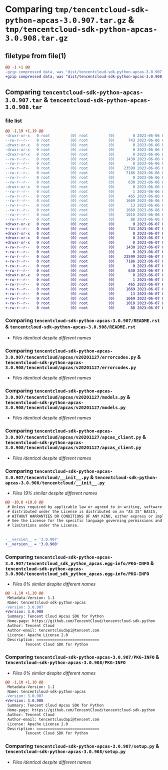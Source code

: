 # Comparing `tmp/tencentcloud-sdk-python-apcas-3.0.907.tar.gz` & `tmp/tencentcloud-sdk-python-apcas-3.0.908.tar.gz`

## filetype from file(1)

```diff
@@ -1 +1 @@
-gzip compressed data, was "dist/tencentcloud-sdk-python-apcas-3.0.907.tar", last modified: Tue Jun  6 02:18:10 2023, max compression
+gzip compressed data, was "dist/tencentcloud-sdk-python-apcas-3.0.908.tar", last modified: Wed Jun  7 00:16:10 2023, max compression
```

## Comparing `tencentcloud-sdk-python-apcas-3.0.907.tar` & `tencentcloud-sdk-python-apcas-3.0.908.tar`

### file list

```diff
@@ -1,19 +1,19 @@
-drwxr-xr-x   0 root         (0) root         (0)        0 2023-06-06 02:18:10.000000 tencentcloud-sdk-python-apcas-3.0.907/
--rw-r--r--   0 root         (0) root         (0)      743 2023-06-06 02:18:10.000000 tencentcloud-sdk-python-apcas-3.0.907/README.rst
-drwxr-xr-x   0 root         (0) root         (0)        0 2023-06-06 02:18:10.000000 tencentcloud-sdk-python-apcas-3.0.907/tencentcloud/
-drwxr-xr-x   0 root         (0) root         (0)        0 2023-06-06 02:18:10.000000 tencentcloud-sdk-python-apcas-3.0.907/tencentcloud/apcas/
-drwxr-xr-x   0 root         (0) root         (0)        0 2023-06-06 02:18:10.000000 tencentcloud-sdk-python-apcas-3.0.907/tencentcloud/apcas/v20201127/
--rw-r--r--   0 root         (0) root         (0)     1430 2023-06-06 02:18:10.000000 tencentcloud-sdk-python-apcas-3.0.907/tencentcloud/apcas/v20201127/errorcodes.py
--rw-r--r--   0 root         (0) root         (0)        0 2023-06-06 02:18:10.000000 tencentcloud-sdk-python-apcas-3.0.907/tencentcloud/apcas/v20201127/__init__.py
--rw-r--r--   0 root         (0) root         (0)    23599 2023-06-06 02:18:10.000000 tencentcloud-sdk-python-apcas-3.0.907/tencentcloud/apcas/v20201127/models.py
--rw-r--r--   0 root         (0) root         (0)     7186 2023-06-06 02:18:10.000000 tencentcloud-sdk-python-apcas-3.0.907/tencentcloud/apcas/v20201127/apcas_client.py
--rw-r--r--   0 root         (0) root         (0)        0 2023-06-06 02:18:10.000000 tencentcloud-sdk-python-apcas-3.0.907/tencentcloud/apcas/__init__.py
--rw-r--r--   0 root         (0) root         (0)      630 2023-06-06 02:18:10.000000 tencentcloud-sdk-python-apcas-3.0.907/tencentcloud/__init__.py
-drwxr-xr-x   0 root         (0) root         (0)        0 2023-06-06 02:18:10.000000 tencentcloud-sdk-python-apcas-3.0.907/tencentcloud_sdk_python_apcas.egg-info/
--rw-r--r--   0 root         (0) root         (0)        1 2023-06-06 02:18:10.000000 tencentcloud-sdk-python-apcas-3.0.907/tencentcloud_sdk_python_apcas.egg-info/dependency_links.txt
--rw-r--r--   0 root         (0) root         (0)      465 2023-06-06 02:18:10.000000 tencentcloud-sdk-python-apcas-3.0.907/tencentcloud_sdk_python_apcas.egg-info/SOURCES.txt
--rw-r--r--   0 root         (0) root         (0)     1669 2023-06-06 02:18:10.000000 tencentcloud-sdk-python-apcas-3.0.907/tencentcloud_sdk_python_apcas.egg-info/PKG-INFO
--rw-r--r--   0 root         (0) root         (0)       13 2023-06-06 02:18:10.000000 tencentcloud-sdk-python-apcas-3.0.907/tencentcloud_sdk_python_apcas.egg-info/top_level.txt
--rw-r--r--   0 root         (0) root         (0)     1669 2023-06-06 02:18:10.000000 tencentcloud-sdk-python-apcas-3.0.907/PKG-INFO
--rw-r--r--   0 root         (0) root         (0)     1010 2023-06-06 02:18:10.000000 tencentcloud-sdk-python-apcas-3.0.907/setup.py
--rw-r--r--   0 root         (0) root         (0)       88 2023-06-06 02:18:10.000000 tencentcloud-sdk-python-apcas-3.0.907/setup.cfg
+drwxr-xr-x   0 root         (0) root         (0)        0 2023-06-07 00:16:10.000000 tencentcloud-sdk-python-apcas-3.0.908/
+-rw-r--r--   0 root         (0) root         (0)      743 2023-06-07 00:16:10.000000 tencentcloud-sdk-python-apcas-3.0.908/README.rst
+drwxr-xr-x   0 root         (0) root         (0)        0 2023-06-07 00:16:10.000000 tencentcloud-sdk-python-apcas-3.0.908/tencentcloud/
+drwxr-xr-x   0 root         (0) root         (0)        0 2023-06-07 00:16:10.000000 tencentcloud-sdk-python-apcas-3.0.908/tencentcloud/apcas/
+drwxr-xr-x   0 root         (0) root         (0)        0 2023-06-07 00:16:10.000000 tencentcloud-sdk-python-apcas-3.0.908/tencentcloud/apcas/v20201127/
+-rw-r--r--   0 root         (0) root         (0)     1430 2023-06-07 00:16:10.000000 tencentcloud-sdk-python-apcas-3.0.908/tencentcloud/apcas/v20201127/errorcodes.py
+-rw-r--r--   0 root         (0) root         (0)        0 2023-06-07 00:16:10.000000 tencentcloud-sdk-python-apcas-3.0.908/tencentcloud/apcas/v20201127/__init__.py
+-rw-r--r--   0 root         (0) root         (0)    23599 2023-06-07 00:16:10.000000 tencentcloud-sdk-python-apcas-3.0.908/tencentcloud/apcas/v20201127/models.py
+-rw-r--r--   0 root         (0) root         (0)     7186 2023-06-07 00:16:10.000000 tencentcloud-sdk-python-apcas-3.0.908/tencentcloud/apcas/v20201127/apcas_client.py
+-rw-r--r--   0 root         (0) root         (0)        0 2023-06-07 00:16:10.000000 tencentcloud-sdk-python-apcas-3.0.908/tencentcloud/apcas/__init__.py
+-rw-r--r--   0 root         (0) root         (0)      630 2023-06-07 00:16:10.000000 tencentcloud-sdk-python-apcas-3.0.908/tencentcloud/__init__.py
+drwxr-xr-x   0 root         (0) root         (0)        0 2023-06-07 00:16:10.000000 tencentcloud-sdk-python-apcas-3.0.908/tencentcloud_sdk_python_apcas.egg-info/
+-rw-r--r--   0 root         (0) root         (0)        1 2023-06-07 00:16:10.000000 tencentcloud-sdk-python-apcas-3.0.908/tencentcloud_sdk_python_apcas.egg-info/dependency_links.txt
+-rw-r--r--   0 root         (0) root         (0)      465 2023-06-07 00:16:10.000000 tencentcloud-sdk-python-apcas-3.0.908/tencentcloud_sdk_python_apcas.egg-info/SOURCES.txt
+-rw-r--r--   0 root         (0) root         (0)     1669 2023-06-07 00:16:10.000000 tencentcloud-sdk-python-apcas-3.0.908/tencentcloud_sdk_python_apcas.egg-info/PKG-INFO
+-rw-r--r--   0 root         (0) root         (0)       13 2023-06-07 00:16:10.000000 tencentcloud-sdk-python-apcas-3.0.908/tencentcloud_sdk_python_apcas.egg-info/top_level.txt
+-rw-r--r--   0 root         (0) root         (0)     1669 2023-06-07 00:16:10.000000 tencentcloud-sdk-python-apcas-3.0.908/PKG-INFO
+-rw-r--r--   0 root         (0) root         (0)     1010 2023-06-07 00:16:10.000000 tencentcloud-sdk-python-apcas-3.0.908/setup.py
+-rw-r--r--   0 root         (0) root         (0)       88 2023-06-07 00:16:10.000000 tencentcloud-sdk-python-apcas-3.0.908/setup.cfg
```

### Comparing `tencentcloud-sdk-python-apcas-3.0.907/README.rst` & `tencentcloud-sdk-python-apcas-3.0.908/README.rst`

 * *Files identical despite different names*

### Comparing `tencentcloud-sdk-python-apcas-3.0.907/tencentcloud/apcas/v20201127/errorcodes.py` & `tencentcloud-sdk-python-apcas-3.0.908/tencentcloud/apcas/v20201127/errorcodes.py`

 * *Files identical despite different names*

### Comparing `tencentcloud-sdk-python-apcas-3.0.907/tencentcloud/apcas/v20201127/models.py` & `tencentcloud-sdk-python-apcas-3.0.908/tencentcloud/apcas/v20201127/models.py`

 * *Files identical despite different names*

### Comparing `tencentcloud-sdk-python-apcas-3.0.907/tencentcloud/apcas/v20201127/apcas_client.py` & `tencentcloud-sdk-python-apcas-3.0.908/tencentcloud/apcas/v20201127/apcas_client.py`

 * *Files identical despite different names*

### Comparing `tencentcloud-sdk-python-apcas-3.0.907/tencentcloud/__init__.py` & `tencentcloud-sdk-python-apcas-3.0.908/tencentcloud/__init__.py`

 * *Files 19% similar despite different names*

```diff
@@ -10,8 +10,8 @@
 # Unless required by applicable law or agreed to in writing, software
 # distributed under the License is distributed on an "AS IS" BASIS,
 # WITHOUT WARRANTIES OR CONDITIONS OF ANY KIND, either express or implied.
 # See the License for the specific language governing permissions and
 # limitations under the License.
 
 
-__version__ = '3.0.907'
+__version__ = '3.0.908'
```

### Comparing `tencentcloud-sdk-python-apcas-3.0.907/tencentcloud_sdk_python_apcas.egg-info/PKG-INFO` & `tencentcloud-sdk-python-apcas-3.0.908/tencentcloud_sdk_python_apcas.egg-info/PKG-INFO`

 * *Files 0% similar despite different names*

```diff
@@ -1,10 +1,10 @@
 Metadata-Version: 1.1
 Name: tencentcloud-sdk-python-apcas
-Version: 3.0.907
+Version: 3.0.908
 Summary: Tencent Cloud Apcas SDK for Python
 Home-page: https://github.com/TencentCloud/tencentcloud-sdk-python
 Author: Tencent Cloud
 Author-email: tencentcloudapi@tencent.com
 License: Apache License 2.0
 Description: ============================
         Tencent Cloud SDK for Python
```

### Comparing `tencentcloud-sdk-python-apcas-3.0.907/PKG-INFO` & `tencentcloud-sdk-python-apcas-3.0.908/PKG-INFO`

 * *Files 0% similar despite different names*

```diff
@@ -1,10 +1,10 @@
 Metadata-Version: 1.1
 Name: tencentcloud-sdk-python-apcas
-Version: 3.0.907
+Version: 3.0.908
 Summary: Tencent Cloud Apcas SDK for Python
 Home-page: https://github.com/TencentCloud/tencentcloud-sdk-python
 Author: Tencent Cloud
 Author-email: tencentcloudapi@tencent.com
 License: Apache License 2.0
 Description: ============================
         Tencent Cloud SDK for Python
```

### Comparing `tencentcloud-sdk-python-apcas-3.0.907/setup.py` & `tencentcloud-sdk-python-apcas-3.0.908/setup.py`

 * *Files identical despite different names*

